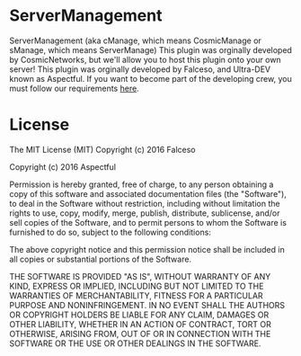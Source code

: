# ServerManagement
ServerManagement (aka cManage, which means CosmicManage or sManage, which means ServerManage)
This plugin was orginally developed by CosmicNetworks, but we'll allow you to host this plugin
onto your own server! This plugin was orginally developed by Falceso, and Ultra-DEV known as Aspectful.
If you want to become part of the developing crew, you must follow our requirements [here](https://codedsoup.com/requirements).

# License
The MIT License (MIT) 
Copyright (c) 2016 Falceso

Copyright (c) 2016 Aspectful

Permission is hereby granted, free of charge, to any person obtaining a copy of this software and associated documentation files (the "Software"), to deal in the Software without restriction, including without limitation the rights to use, copy, modify, merge, publish, distribute, sublicense, and/or sell copies of the Software, and to permit persons to whom the Software is furnished to do so, subject to the following conditions:

The above copyright notice and this permission notice shall be included in all copies or substantial portions of the Software.

THE SOFTWARE IS PROVIDED "AS IS", WITHOUT WARRANTY OF ANY KIND, EXPRESS OR IMPLIED, INCLUDING BUT NOT LIMITED TO THE WARRANTIES OF MERCHANTABILITY, FITNESS FOR A PARTICULAR PURPOSE AND NONINFRINGEMENT. IN NO EVENT SHALL THE AUTHORS OR COPYRIGHT HOLDERS BE LIABLE FOR ANY CLAIM, DAMAGES OR OTHER LIABILITY, WHETHER IN AN ACTION OF CONTRACT, TORT OR OTHERWISE, ARISING FROM, OUT OF OR IN CONNECTION WITH THE SOFTWARE OR THE USE OR OTHER DEALINGS IN THE SOFTWARE.
